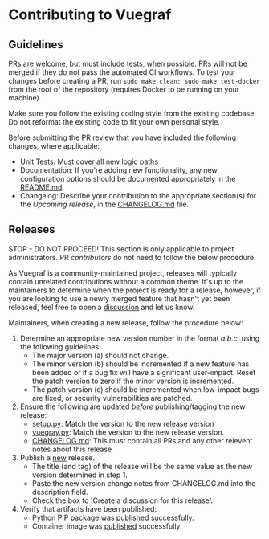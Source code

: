 # Contributing to Vuegraf

## Guidelines

PRs are welcome, but must include tests, when possible. PRs will not be merged if they do not pass
the automated CI workflows. To test your changes before creating a PR, run
`sudo make clean; sudo make test-docker` from the root of the repository (requires Docker to be
running on your machine).

Make sure you follow the existing coding style from the existing codebase. Do not reformat the existing code to fit your own personal style.

Before submitting the PR review that you have included the following changes, where applicable:
- Unit Tests: Must cover all new logic paths
- Documentation: If you're adding new functionality, any new configuration options should be documented appropriately in the [README.md](README.md).
- Changelog: Describe your contribution to the appropriate section(s) for the _Upcoming release_, in the [CHANGELOG.md](CHANGELOG.md) file.

## Releases

STOP - DO NOT PROCEED! This section is only applicable to project administrators. PR _contributors_ do not need to follow the below procedure.

As Vuegraf is a community-maintained project, releases will typically contain unrelated contributions without a common theme. It's up to the maintainers to determine when the project is ready for a release, however, if you are looking to use a newly merged feature that hasn't yet been released, feel free to open a [discussion][4] and let us know.

Maintainers, when creating a new release, follow the procedure below:

1. Determine an appropriate new version number in the format _a.b.c_, using the following guidelines:
	- The major version (a) should not change.
	- The minor version (b) should be incremented if a new feature has been added or if a bug fix will have a significant user-impact. Reset the patch version to zero if the minor version is incremented.
	- The patch version (c) should be incremented when low-impact bugs are fixed, or security vulnerabilities are patched.
2. Ensure the following are updated _before_ publishing/tagging the new release:
	- [setup.py](setup.py): Match the version to the new release version
	- [vuegray.py](src/vuegraf/vuegraf.py): Match the version to the new release version.
	- [CHANGELOG.md](CHANGELOG.md): This must contain all PRs and any other relevent notes about this release
3. Publish a [new][1] release.
	- The title (and tag) of the release will be the same value as the new version determined in step 1.
	- Paste the new version change notes from CHANGELOG.md into the description field.
	- Check the box to 'Create a discussion for this release'.
4. Verify that artifacts have been published:
 	- Python PIP package was [published][3] successfully.
 	- Container image was [published][2] successfully.

[1]: https://github.com/jertel/vuegraf/releases/new
[2]: https://github.com/jertel/vuegraf/actions/workflows/publish_image.yml
[3]: https://github.com/jertel/vuegraf/actions/workflows/python-publish.yml
[4]: https://github.com/jertel/vuegraf/discussions

